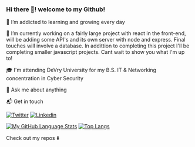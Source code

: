 ### Hi there 👋! welcome to my Github! 


🌱 I’m addicted to learning and growing every day

🔭 I’m currently working on a fairly large project with react in the front-end, will be adding some API's and its own server with node and express. Final touches will involve a database. In addittion to completing this project I'll be completing smaller javascript projects. Cant wait to show you what I'm up to! 

🎓 I'm attending DeVry University for my B.S. IT & Networking concentration in Cyber Security

💬 Ask me about anything

📬 Get in touch

[![Twitter](https://img.shields.io/badge/-Twitter-222222?style=flat-square&logo=twitter&logoColor=white&link=https://twitter.com/ez_rios)](https://twitter.com/ez_rios)
[![Linkedin](https://img.shields.io/badge/-LinkedIn-222222?style=flat-square&logo=Linkedin&logoColor=white&link=https://www.linkedin.com/in/ezenielrios/)](https://www.linkedin.com/in/ezenielrios/)


[![My GitHub Language Stats](https://github-readme-stats.vercel.app/api/top-langs/?username=ezenielrios&langs_count=5&theme=tokyonight)]()
[![Top Langs](https://github-readme-stats.vercel.app/api/top-langs/?username=ezenielrios&layout=compact)](https://github.com/ezenielrios/github-readme-stats)


Check out my repos ⬇️

